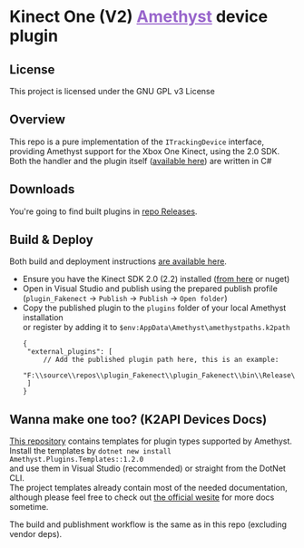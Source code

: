 <h1 dir=auto>
<b>Kinect One (V2)</b>
<a style="color:#9966cc;" href="https://github.com/KinectToVR/Amethyst">Amethyst</a>
<text>device plugin</text>
</h1>

## **License**
This project is licensed under the GNU GPL v3 License 

## **Overview**
This repo is a pure implementation of the `ITrackingDevice` interface,  
providing Amethyst support for the Xbox One Kinect, using the 2.0 SDK.  
Both the handler and the plugin itself ([available here](https://github.com/KinectToVR/plugin_Fakenect/tree/main/plugin_Fakenect)) are written in C#

## **Downloads**
You're going to find built plugins in [repo Releases](https://github.com/KinectToVR/plugin_Fakenect/releases/latest).

## **Build & Deploy**
Both build and deployment instructions [are available here](https://github.com/KinectToVR/plugin_Fakenect/blob/main/.github/workflows/build.yml).
 - Ensure you have the Kinect SDK 2.0 (2.2) installed ([from here](https://www.microsoft.com/en-us/download/details.aspx?id=44561) or nuget)
 - Open in Visual Studio and publish using the prepared publish profile  
   (`plugin_Fakenect` → `Publish` → `Publish` → `Open folder`)
 - Copy the published plugin to the `plugins` folder of your local Amethyst installation  
   or register by adding it to `$env:AppData\Amethyst\amethystpaths.k2path`
   ```jsonc
   {
    "external_plugins": [
        // Add the published plugin path here, this is an example:
        "F:\\source\\repos\\plugin_Fakenect\\plugin_Fakenect\\bin\\Release\\Publish"
    ]
   }
   ```

## **Wanna make one too? (K2API Devices Docs)**
[This repository](https://github.com/KinectToVR/Amethyst.Plugins.Templates) contains templates for plugin types supported by Amethyst.<br>
Install the templates by `dotnet new install Amethyst.Plugins.Templates::1.2.0`  
and use them in Visual Studio (recommended) or straight from the DotNet CLI.  
The project templates already contain most of the needed documentation,  
although please feel free to check out [the official wesite](https://docs.k2vr.tech/) for more docs sometime.

The build and publishment workflow is the same as in this repo (excluding vendor deps).  